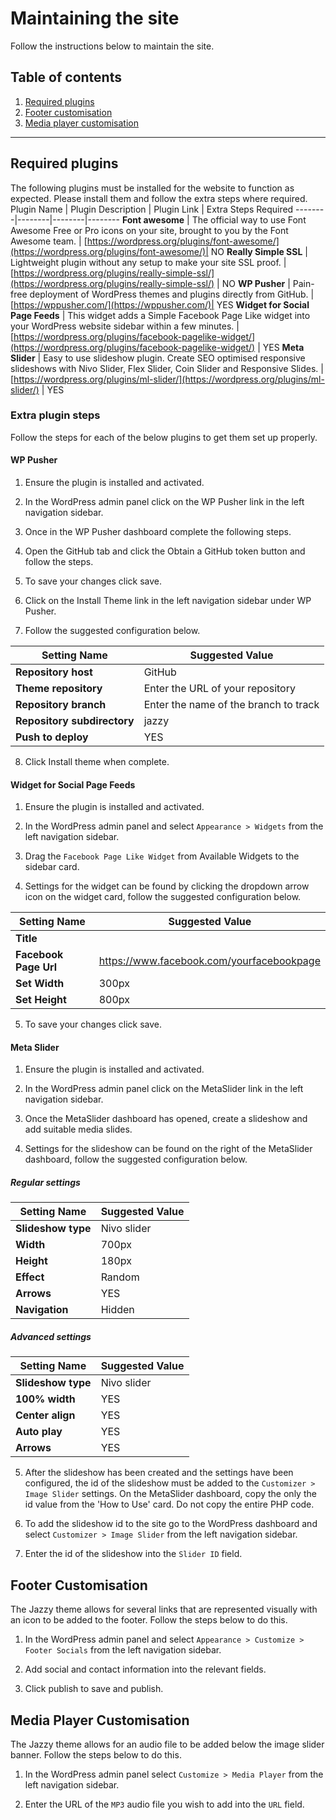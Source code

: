 # Maintaining the site
Follow the instructions below to maintain the site.

## Table of contents  
1. [Required plugins](#required-plugins)
2. [Footer customisation](#footer-customisation)
3. [Media player customisation](#media-player-customisation)
___
## Required plugins
The following plugins must be installed for the website to function as expected. Please install them and follow the extra steps where required.
Plugin Name | Plugin Description | Plugin Link | Extra Steps Required
--------|--------|--------|--------
**Font awesome** | The official way to use Font Awesome Free or Pro icons on your site, brought to you by the Font Awesome team. | [https://wordpress.org/plugins/font-awesome/](https://wordpress.org/plugins/font-awesome/)| NO
**Really Simple SSL** | Lightweight plugin without any setup to make your site SSL proof. | [https://wordpress.org/plugins/really-simple-ssl/](https://wordpress.org/plugins/really-simple-ssl/) | NO
**WP Pusher** | Pain-free deployment of WordPress themes and plugins directly from GitHub. | [https://wppusher.com/](https://wppusher.com/)| YES
**Widget for Social Page Feeds** | This widget adds a Simple Facebook Page Like widget into your WordPress website sidebar within a few minutes. |[https://wordpress.org/plugins/facebook-pagelike-widget/](https://wordpress.org/plugins/facebook-pagelike-widget/) | YES
**Meta Slider** | Easy to use slideshow plugin. Create SEO optimised responsive slideshows with Nivo Slider, Flex Slider, Coin Slider and Responsive Slides. | [https://wordpress.org/plugins/ml-slider/](https://wordpress.org/plugins/ml-slider/) | YES

### Extra plugin steps
Follow the steps for each of the below plugins to get them set up properly.
#### WP Pusher
1. Ensure the plugin is installed and activated.

2. In the WordPress admin panel click on the WP Pusher link in the left navigation sidebar.

3. Once in the WP Pusher dashboard complete the following steps.

4. Open the GitHub tab and click the Obtain a GitHub token button and follow the steps.

5. To save your changes click save.

6. Click on the Install Theme link in the left navigation sidebar under WP Pusher.

7. Follow the suggested configuration below.

Setting Name | Suggested Value
-------------|----------------
**Repository host** | GitHub
**Theme repository** | Enter the URL of your repository
**Repository branch** | Enter the name of the branch to track
**Repository subdirectory** | jazzy
**Push to deploy** | YES

8. Click Install theme when complete.

#### Widget for Social Page Feeds
1. Ensure the plugin is installed and activated.

2. In the WordPress admin panel and select `Appearance > Widgets` from the left navigation sidebar.

3. Drag the `Facebook Page Like Widget` from Available Widgets to the sidebar card.

4. Settings for the widget can be found by clicking the dropdown arrow icon on the widget card, follow the suggested configuration below.

Setting Name | Suggested Value
-------------|----------------
**Title** |
**Facebook Page Url** | https://www.facebook.com/yourfacebookpage
**Set Width** | 300px
**Set Height** | 800px

5. To save your changes click save.

#### Meta Slider
1. Ensure the plugin is installed and activated.

2. In the WordPress admin panel click on the MetaSlider link in the left navigation sidebar.

3. Once the MetaSlider dashboard has opened, create a slideshow and add suitable media slides.

4. Settings for the slideshow can be found on the right of the MetaSlider dashboard, follow the suggested configuration below.

##### Regular settings

Setting Name | Suggested Value
-------------|----------------
**Slideshow type** | Nivo slider
**Width** | 700px
**Height** | 180px
**Effect** | Random
**Arrows** | YES
**Navigation** | Hidden

##### Advanced settings

Setting Name | Suggested Value
-------------|----------------
**Slideshow type** | Nivo slider
**100% width** | YES
**Center align** | YES
**Auto play** | YES
**Arrows** | YES

5. After the slideshow has been created and the settings have been configured, the id of the slideshow must be added to the `Customizer > Image Slider` settings. On the MetaSlider dashboard, copy the only the id value from the 'How to Use' card. Do not copy the entire PHP code.

6. To add the slideshow id to the site go to the WordPress dashboard and select `Customizer > Image Slider` from the left navigation sidebar.

7. Enter the id of the slideshow into the `Slider ID` field.

## Footer Customisation
The Jazzy theme allows for several links that are represented visually with an icon to be added to the footer. Follow the steps below to do this.

1. In the WordPress admin panel and select `Appearance > Customize > Footer Socials` from the left navigation sidebar.

2. Add social and contact information into the relevant fields.

3. Click publish to save and publish.

## Media Player Customisation 
The Jazzy theme allows for an audio file to be added below the image slider banner. Follow the steps below to do this.

1. In the WordPress admin panel select `Customize > Media Player` from the left navigation sidebar.

2. Enter the URL of the `MP3` audio file you wish to add into the `URL` field. 
